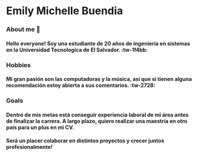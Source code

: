 # Emily Michelle Buendia
### About me :woman:
#### Hello everyone! Soy una estudiante de 20 años de ingeniería en sistemas en la Universidad Tecnologica de El Salvador. :tw-1f4bb:

### Hobbies 
#### Mi gran pasión son las computadoras y la música, así que si tienen alguna recomendación estoy abierta a sus comentarios. :tw-2728:

### Goals 
#### Dentro de mis metas está conseguir experiencia laboral de mi área antes de finalizar la carrera. A largo plazo, quiero realizar una maestría en otro país para un plus en mi CV.


#### Será un placer colaborar en distintos proyectos y crecer juntos profesionalmente!


